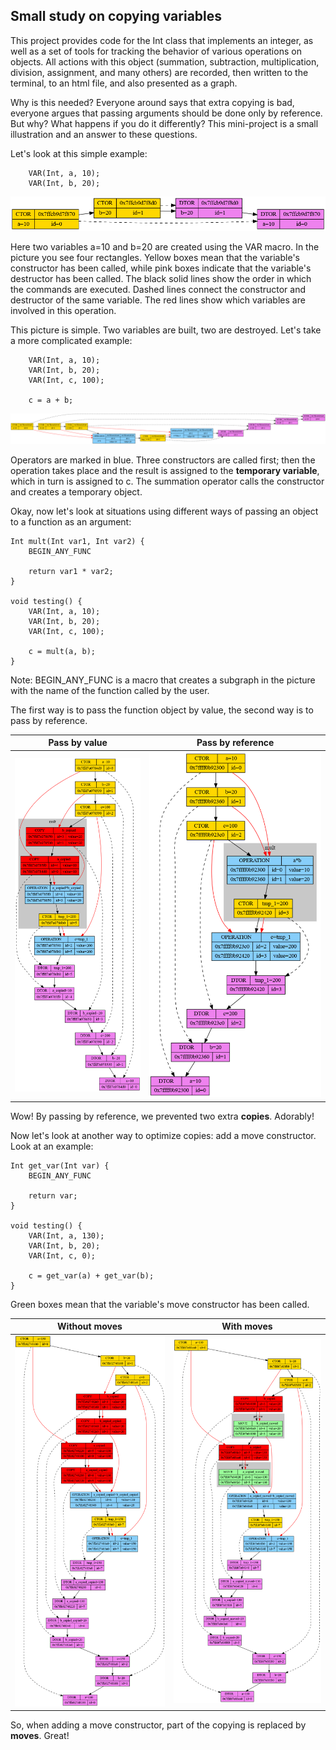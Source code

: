 
## Small study on copying variables 
This project provides code for the Int class that implements an integer, as well as a set of tools for tracking the behavior of various operations on objects. All actions with this object (summation, subtraction, multiplication, division, assignment, and many others) are recorded, then written to the terminal, to an html file, and also presented as a graph.

Why is this needed? Everyone around says that extra copying is bad, everyone argues that passing arguments should be done only by reference. But why? What happens if you do it differently? This mini-project is a small illustration and an answer to these questions. 

Let's look at this simple example: 
```
	VAR(Int, a, 10);
	VAR(Int, b, 20);
```
![Examples1](https://github.com/x-ENIAC/MIPT_projects_4_sem/blob/master/Dumping_int/Examples/picture1.png)

Here two variables a=10 and b=20 are created using the VAR macro. In the picture you see four rectangles. Yellow boxes mean that the variable's constructor has been called, while pink boxes indicate that the variable's destructor has been called. The black solid lines show the order in which the commands are executed. Dashed lines connect the constructor and destructor of the same variable. The red lines show which variables are involved in this operation. 

This picture is simple. Two variables are built, two are destroyed. Let's take a more complicated example:
```
	VAR(Int, a, 10);
	VAR(Int, b, 20);
	VAR(Int, c, 100);

	c = a + b;
```
![Examples2](https://github.com/x-ENIAC/MIPT_projects_4_sem/blob/master/Dumping_int/Examples/picture2.png)

Operators are marked in blue. Three constructors are called first; then the operation takes place and the result is assigned to the **temporary variable**, which in turn is assigned to c. The summation operator calls the constructor and creates a temporary object.

Okay, now let's look at situations using different ways of passing an object to a function as an argument:

```
Int mult(Int var1, Int var2) {
	BEGIN_ANY_FUNC
	
	return var1 * var2;
}

void testing() {
	VAR(Int, a, 10);
	VAR(Int, b, 20);
	VAR(Int, c, 100);

	c = mult(a, b);
}
```
Note: BEGIN_ANY_FUNC is a macro that creates a subgraph in the picture with the name of the function called by the user.

The first way is to pass the function object by value, the second way is to pass by reference.

| Pass by value | Pass by reference  |
|----------------|:---------:|
| ![Examples3](https://github.com/x-ENIAC/MIPT_projects_4_sem/blob/master/Dumping_int/Examples/picture3.png) | ![Examples4](https://github.com/x-ENIAC/MIPT_projects_4_sem/blob/master/Dumping_int/Examples/picture4.png) |

Wow! By passing by reference, we prevented two extra **copies**. Adorably!

Now let's look at another way to optimize copies: add a move constructor. Look at an example:

```
Int get_var(Int var) {
	BEGIN_ANY_FUNC
	
	return var;
}

void testing() {
	VAR(Int, a, 130);
	VAR(Int, b, 20);
	VAR(Int, c, 0);

	c = get_var(a) + get_var(b);
}
```

Green boxes mean that the variable's move constructor has been called.

| Without moves | With moves  |
|----------------|:---------:|
| ![Examples7](https://github.com/x-ENIAC/MIPT_projects_4_sem/blob/master/Dumping_int/Examples/picture7.png) | ![Examples6](https://github.com/x-ENIAC/MIPT_projects_4_sem/blob/master/Dumping_int/Examples/picture6.png) |

So, when adding a move constructor, part of the copying is replaced by **moves**. Great! 


